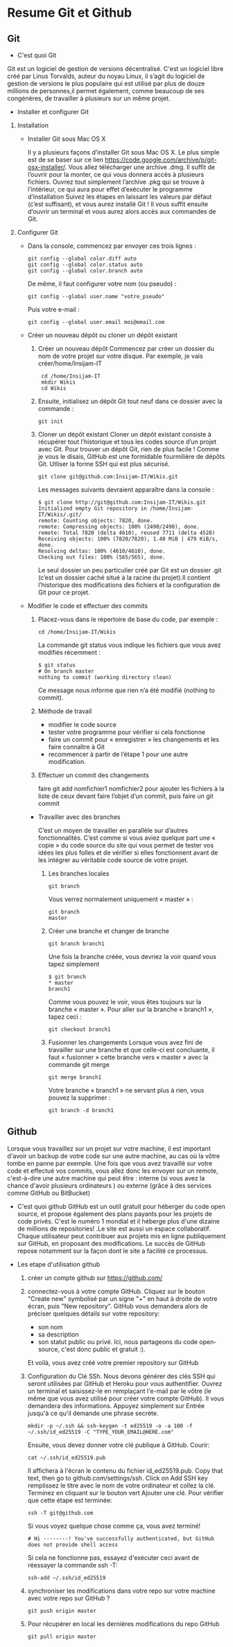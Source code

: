 # Resume Git et Github

## Git

- C'est quoi Git

Git est un logiciel de gestion de versions décentralisé. C'est un logiciel libre créé par Linus Torvalds, auteur du noyau Linux, il s’agit du logiciel de gestion de versions le plus populaire qui est utilisé par plus de douze millions de personnes,il permet également, comme beaucoup de ses congénères, de travailler à plusieurs sur un même projet.

- Installer et configurer Git

1. Installation

   - Installer Git sous Mac OS X

     Il y a plusieurs façons d’installer Git sous Mac OS X. Le plus simple est de se baser sur ce lien https://code.google.com/archive/p/git-osx-installer/.
     Vous allez télécharger une archive .dmg. Il suffit de l’ouvrir pour la monter, ce qui vous donnera accès à plusieurs fichiers.
     Ouvrez tout simplement l’archive .pkg qui se trouve à l’intérieur, ce qui aura pour effet d’exécuter le programme d’installation
     Suivez les étapes en laissant les valeurs par défaut (c’est suffisant), et vous aurez installé Git !
     Il vous suffit ensuite d’ouvrir un terminal et vous aurez alors accès aux commandes de Git.

2. Configurer Git

   - Dans la console, commencez par envoyer ces trois lignes :

     ```
     git config --global color.diff auto
     git config --global color.status auto
     git config --global color.branch auto
     ```

     De même, il faut configurer votre nom (ou pseudo) :

     ```
     git config --global user.name "votre_pseudo"
     ```

     Puis votre e-mail :

     ```
     git config --global user.email moi@email.com
     ```

   - Créer un nouveau dépôt ou cloner un dépôt existant

     1. Créer un nouveau dépôt
        Commencez par créer un dossier du nom de votre projet sur votre disque.
        Par exemple, je vais créer/home/Insijam-IT

        ```
         cd /home/Insijam-IT
         mkdir Wikis
         cd Wikis
        ```

     2. Ensuite, initialisez un dépôt Git tout neuf dans
        ce dossier avec la commande :
        ```
        git init
        ```
     3. Cloner un dépôt existant
        Cloner un dépôt existant consiste à récupérer tout l’historique et tous
        les codes source d’un projet avec Git.
        Pour trouver un dépôt Git, rien de plus facile ! Comme je vous le disais,
        GitHub est une formidable fourmilière de dépôts Git.
        Utliser la forme SSH qui est plus sécurisé.
        ```
        git clone git@github.com:Insijam-IT/Wikis.git
        ```
        Les messages suivants devraient apparaître dans la console :
        ```
        $ git clone http://git@github.com:Insijam-IT/Wikis.git
        Initialized empty Git repository in /home/Insijam-IT/Wikis/.git/
        remote: Counting objects: 7820, done.
        remote: Compressing objects: 100% (2490/2490), done.
        remote: Total 7820 (delta 4610), reused 7711 (delta 4528)
        Receiving objects: 100% (7820/7820), 1.40 MiB | 479 KiB/s, done.
        Resolving deltas: 100% (4610/4610), done.
        Checking out files: 100% (565/565), done.
        ```
        Le seul dossier un peu particulier créé par Git est un dossier .git
        (c’est un dossier caché situé à la racine du projet).Il contient l’historique
        des modifications des fichiers et la configuration de Git pour ce projet.

   - Modifier le code et effectuer des commits

     1. Placez-vous dans le répertoire de base du code, par exemple :
        ```
        cd /home/Insijam-IT/Wikis
        ```
        La commande git status vous indique les fichiers que vous
        avez modifiés récemment :
        ```
        $ git status
        # On branch master
        nothing to commit (working directory clean)
        ```
        Ce message nous informe que rien n’a été modifié (nothing to commit).
     2. Méthode de travail

        - modifier le code source
        - tester votre programme pour vérifier si cela fonctionne
        - faire un commit pour « enregistrer » les changements et les faire connaître à Git
        - recommencer à partir de l’étape 1 pour une autre modification.

     3. Effectuer un commit des changements

        faire git add nomfichier1 nomfichier2 pour ajouter les fichiers à la
        liste de ceux devant faire l’objet d’un commit, puis faire un git commit


     * Travailler avec des branches

         C’est un moyen de travailler en parallèle sur d’autres fonctionnalités.
         C’est comme si vous aviez quelque part une « copie » du code source du site
         qui vous permet de tester vos idées les plus folles et de vérifier si elles
         fonctionnent avant de les intégrer au véritable code source de votre projet.

       1. Les branches locales
          ```
          git branch
          ```
          Vous verrez normalement uniquement « master » :
          ```
          git branch
          master
          ```
       2. Créer une branche et changer de branche
          ```
          git branch branch1
          ```
          Une fois la branche créée, vous devriez la voir quand vous tapez simplement
          ```
          $ git branch
          * master
          branch1
          ```
          Comme vous pouvez le voir, vous êtes toujours sur la branche « master ».
          Pour aller sur la branche « branch1 », tapez ceci :
          ```
          git checkout branch1
          ```
       3. Fusionner les changements
          Lorsque vous avez fini de travailler sur une branche et que celle-ci est concluante, il faut « fusionner »
          cette branche vers « master » avec la commande  git merge
          ```
          git merge branch1
          ```
          Votre branche « branch1 » ne servant plus à rien, vous pouvez la supprimer :
          ```
          git branch -d branch1
          ```

## Github

Lorsque vous travaillez sur un projet sur votre machine, il est important d'avoir un backup de
votre code sur une autre machine, au cas où la vôtre tombe en panne par exemple. Une fois que
vous avez travaillé sur votre code et effectué vos commits, vous allez donc les envoyer sur
un remote, c'est-à-dire une autre machine qui peut être :
interne (si vous avez la chance d'avoir plusieurs ordinateurs )
ou externe (grâce à des services comme GitHub ou BitBucket)

- C'est quoi github
  GitHub est un outil gratuit pour héberger du code open source, et propose également des plans
  payants pour les projets de code privés. C'est le numéro 1 mondial et il héberge plus d'une dizaine
  de millions de repositories! .Le site est aussi un espace collaboratif. Chaque utilisateur peut
  contribuer aux projets mis en ligne publiquement sur GitHub, en proposant des modifications.
  Le succès de GitHub repose notamment sur la façon dont le site a facilité ce processus.

- Les etape d'utilisation github

  1.  créer un compte github sur https://github.com/
  2.  connectez-vous à votre compte GitHub. Cliquez sur le bouton "Create new" symbolisé
      par un signe "+" en haut à droite de votre écran, puis "New repository".
      GitHub vous demandera alors de préciser quelques détails sur votre repository:

      - son nom
      - sa description
      - son statut public ou privé. Ici, nous partageons du code open-source, c'est donc public et gratuit :).

      Et voilà, vous avez créé votre premier repository sur GitHub

  3.  Configuration du Clé SSh.
      Nous devons générer des clés SSH qui seront utilisées par GitHub et Heroku pour vous authentifier.
      Ouvrez un terminal et saisissez-le en remplaçant l'e-mail par le vôtre (le même que vous avez utilisé pour créer votre compte GitHub). Il vous demandera des informations. Appuyez simplement sur Entrée jusqu'à ce qu'il demande une phrase secrète.

      ```
      mkdir -p ~/.ssh && ssh-keygen -t ed25519 -o -a 100 -f ~/.ssh/id_ed25519 -C "TYPE_YOUR_EMAIL@HERE.com"
      ```

      Ensuite, vous devez donner votre clé publique à GitHub. Courir:

      ```
      cat ~/.ssh/id_ed25519.pub
      ```

      Il affichera à l'écran le contenu du fichier id_ed25519.pub.
      Copy that text, then go to github.com/settings/ssh. Click on Add SSH key
      remplissez le titre avec le nom de votre ordinateur et collez la clé. Terminez en cliquant sur le bouton vert Ajouter une clé.
      Pour vérifier que cette étape est terminée:

      ```
      ssh -T git@github.com
      ```

      Si vous voyez quelque chose comme ça, vous avez terminé!

      ```
      # Hi --------! You've successfully authenticated, but GitHub does not provide shell access
      ```

      Si cela ne fonctionne pas, essayez d'exécuter ceci avant de réessayer la commande ssh -T:

      ```
      ssh-add ~/.ssh/id_ed25519
      ```

  4.  synchroniser les modifications dans votre repo sur votre machine avec votre repo sur GitHub ?

      ```
      git push origin master
      ```

  5.  Pour récupérer en local les dernières
      modifications du repo GitHub

      ```
      git pull origin master
      ```
